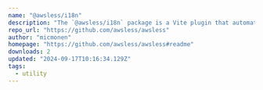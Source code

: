 ```yaml
---
name: "@awsless/i18n"
description: "The `@awsless/i18n` package is a Vite plugin that automatically translates your text in build time using AI or any other tool you prefer. The plugin will inline the translations so you don't have to worry about loading the translations at the right time."
repo_url: "https://github.com/awsless/awsless"
author: "micmonen"
homepage: "https://github.com/awsless/awsless#readme"
downloads: 2
updated: "2024-09-17T10:16:34.129Z"
tags: 
  - utility
---
```

